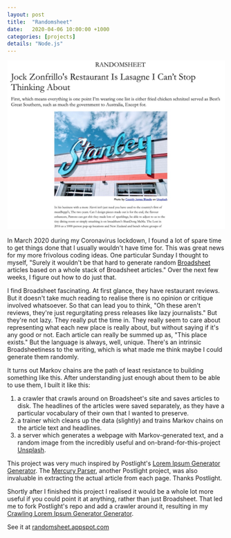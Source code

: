 ```yaml
---
layout: post
title:  "Randomsheet"
date:   2020-04-06 10:00:00 +1000
categories: [projects]
details: "Node.js"
---
```


![](/assets/projects/randomsheet.jpg)

In March 2020 during my Coronavirus lockdown, I found a lot of spare time to get things done that I usually wouldn't have time for. This was great news for my more frivolous coding ideas. One particular Sunday I thought to myself, "Surely it wouldn't be that hard to generate random [Broadsheet](https://www.broadsheet.com.au) articles based on a whole stack of Broadsheet articles." Over the next few weeks, I figure out how to do just that.

I find Broadsheet fascinating. At first glance, they have restaurant reviews. But it doesn't take much reading to realise there is no opinion or critique involved whatsoever. So that can lead you to think, "Oh these aren't reviews, they're just regurgitating press releases like lazy journalists." But they're not lazy. They really put the time in. They really seem to care about representing what each new place is really about, but without saying if it's any good or not. Each article can really be summed up as, "This place exists." But the language is always, well, unique. There's an intrinsic Broadsheetiness to the writing, which is what made me think maybe I could generate them randomly.

It turns out Markov chains are the path of least resistance to building something like this. After understanding just enough about them to be able to use them, I built it like this:

1. a crawler that crawls around on Broadsheet's site and saves articles to disk. The headlines of the articles were saved separately, as they have a particular vocabulary of their own that I wanted to preserve.
2. a trainer which cleans up the data (slightly) and trains Markov chains on the article text and headlines.
3. a server which generates a webpage with Markov-generated text, and a random image from the incredibly useful and on-brand-for-this-project [Unsplash](https://www.unsplash.com).

This project was very much inspired by Postlight's [Lorem Ipsum Generator Generator](https://github.com/postlight/lorem-ipsum-generator-generator/). The [Mercury Parser](https://github.com/postlight/mercury-parser), another Postlight project, was also invaluable in extracting the actual article from each page. Thanks Postlight. 

Shortly after I finished this project I realised it would be a whole lot more useful if you could point it at anything, rather than just Broadsheet. That led me to fork Postlight's repo and add a crawler around it, resulting in my [Crawling Lorem Ipsum Generator Generator](https://github.com/ryanmonro/crawling-lorem-ipsum-generator-generator).

See it at [randomsheet.appspot.com](https://randomsheet.appspot.com)